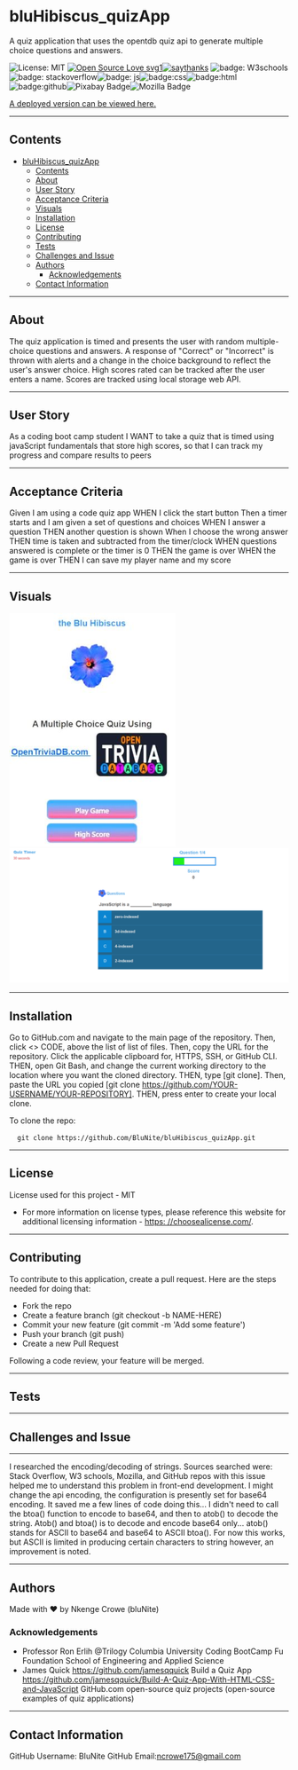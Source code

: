 # bluHibiscus_quizApp

A quiz application that uses the opentdb quiz api to generate multiple choice questions and answers.

![License: MIT](https://img.shields.io/badge/License-MIT-blue.svg)
[![Open Source Love svg1](https://badges.frapsoft.com/os/v1/open-source.svg?v=103)](https://github.com/ellerbrock/open-source-badges/)[![saythanks](https://img.shields.io/badge/say-thanks-ff69b4.svg)](https://github.com/jamesqquick)
![badge: W3schools](https://img.shields.io/badge/W3Schools-04AA6D.svg?style=for-the-badge&logo=W3Schools&logoColor=white)![badge: stackoverflow](https://img.shields.io/badge/Stack%20Overflow-F58025.svg?style=for-the-badge&logo=Stack-Overflow&logoColor=white)![badge: js](https://img.shields.io/badge/JavaScript-F7DF1E.svg?style=for-the-badge&logo=JavaScript&logoColor=black)![badge:css](https://img.shields.io/badge/CSS3-1572B6.svg?style=for-the-badge&logo=CSS3&logoColor=white)![badge:html](https://img.shields.io/badge/HTML5-E34F26.svg?style=for-the-badge&logo=HTML5&logoColor=white)![badge:github](https://img.shields.io/badge/GitHub-181717.svg?style=for-the-badge&logo=GitHub&logoColor=white)![Pixabay Badge](https://img.shields.io/badge/Pixabay-2EC66D?logo=pixabay&logoColor=fff&style=plastic)![Mozilla Badge](https://img.shields.io/badge/Mozilla-000?logo=mozilla&logoColor=fff&style=plastic)

[A deployed version can be viewed here.](https://blunite.github.io/bluHibiscus_quizApp/)

---

## Contents

- [bluHibiscus_quizApp](#bluhibiscus_quizapp)
  - [Contents](#contents)
  - [About](#about)
  - [User Story](#user-story)
  - [Acceptance Criteria](#acceptance-criteria)
  - [Visuals](#visuals)
  - [Installation](#installation)
  - [License](#license)
  - [Contributing](#contributing)
  - [Tests](#tests)
  - [Challenges and Issue](#challenges-and-issue)
  - [Authors](#authors)
    - [Acknowledgements](#acknowledgements)
  - [Contact Information](#contact-information)

---

## About

The quiz application is timed and presents the user with random multiple-choice questions and answers. A response of "Correct" or "Incorrect" is thrown with alerts and a change in the choice background to reflect the user's answer choice. High scores rated can be tracked after the user enters a name. Scores are tracked using local storage web API.

---

## User Story

As a coding boot camp student
I WANT to take a quiz that is timed using javaScript fundamentals that store high scores,
so that I can track my progress and compare results to peers

---

## Acceptance Criteria

Given I am using a code quiz app
WHEN I click the start button
Then a timer starts and I am given a set of questions and choices
WHEN I answer a question
THEN another question is shown
When I choose the wrong answer
THEN time is taken and subtracted from the timer/clock
WHEN questions answered is complete or the timer is 0
THEN the game is over
WHEN the game is over
THEN I can save my player name and my score

---

## Visuals

![image-index](assets/blu_hibiscus_index_html.jpg)
![image-game](assets/blu_hibiscus_game_js.png)

---

## Installation

Go to GitHub.com and navigate to the main page of the repository. Then, click <> CODE, above the list of list of files. Then, copy the URL for the repository. Click the applicable clipboard for, HTTPS, SSH, or GitHub CLI. THEN, open Git Bash, and change the current working directory to the location where you want the cloned directory. THEN, type [git clone]. Then, paste the URL you copied [git clone https://github.com/YOUR-USERNAME/YOUR-REPOSITORY]. THEN, press enter to create your local clone.

To clone the repo:

      git clone https://github.com/BluNite/bluHibiscus_quizApp.git

---

## License

License used for this project - MIT

- For more information on license types, please reference this website
  for additional licensing information - [https: //choosealicense.com/](https://choosealicense.com/).

---

## Contributing

To contribute to this application, create a pull request.
Here are the steps needed for doing that:

- Fork the repo
- Create a feature branch (git checkout -b NAME-HERE)
- Commit your new feature (git commit -m 'Add some feature')
- Push your branch (git push)
- Create a new Pull Request

Following a code review, your feature will be merged.

---

## Tests

---

## Challenges and Issue

---

I researched the encoding/decoding of strings. Sources searched were: Stack Overflow, W3 schools, Mozilla, and GitHub repos with this issue helped me to understand this problem in front-end development.
I might change the api encoding, the configuration is presently set for base64 encoding. It saved me a few lines of code doing this... I didn't need to call the btoa() function to encode to base64, and then to atob() to decode the string. Atob() and btoa() is to decode and encode base64 only... atob() stands for ASCII to base64 and base64 to ASCII btoa(). For now this works, but ASCII is limited in producing certain characters to string however, an improvement is noted.

---

## Authors

Made with :heart: by Nkenge Crowe (bluNite)

### Acknowledgements

- Professor Ron Erlih @Trilogy Columbia University Coding BootCamp Fu Foundation School of Engineering and Applied Science
- James Quick https://github.com/jamesqquick
  Build a Quiz App https://github.com/jamesqquick/Build-A-Quiz-App-With-HTML-CSS-and-JavaScript
  GitHub.com open-source quiz projects (open-source examples of quiz applications)

---

## Contact Information

GitHub Username: BluNite
GitHub Email:ncrowe175@gmail.com
